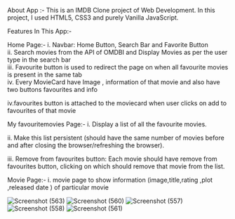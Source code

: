 About App :- This is an IMDB Clone  project of Web Development.
             In this project, I used HTML5, CSS3 and purely Vanilla  JavaScript.

Features In This App:-

Home Page:-
i.  Navbar: Home Button, Search Bar and Favorite Button  
ii.  Search movies from the API of OMDBI  and Display  Movies as per the user type in the search bar  
iii. Favourite button is used to redirect  the page on when all favourite movies is present  in the same tab     
iv. Every MovieCard  have Image , information of that movie and also have two buttons favourites and info 

iv.favourites button is attached to the moviecard when user clicks on  add to favourites of that movie 
   
   
My favouritemovies Page:-
i. Display a list of all the favourite movies.

ii. Make this list persistent (should have the same number of movies
    before and after closing the browser/refreshing the browser).

iii. Remove from favourites button: Each movie should have remove from  
      favourites button, clicking on which should remove that movie from the list.  
    
    
Movie Page:-
i. movie page to show information (image,title,rating ,plot  ,released date ) of particular movie 

![Screenshot (563)](https://user-images.githubusercontent.com/113850768/204038372-0aaaa898-c3b0-4c9f-a776-a3c6bf7e85de.png)
![Screenshot (560)](https://user-images.githubusercontent.com/113850768/204038802-186fa673-45bc-4a89-ba6a-d50d98ce2f48.png)
![Screenshot (557)](https://user-images.githubusercontent.com/113850768/204038830-9948739a-d8fc-4bb9-8490-acd5def94a21.png)
![Screenshot (558)](https://user-images.githubusercontent.com/113850768/204038842-07fecfbf-7a69-416c-9c49-9ef8e6c18f08.png)
![Screenshot (561)](https://user-images.githubusercontent.com/113850768/204038850-865c0938-8605-465c-a2cd-7ad6b2a964f0.png)
